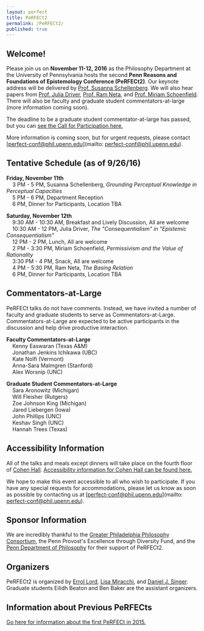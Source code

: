 ```yaml
---
layout: perfect
title: PeRFECt2
permalink: /PeRFECt2/
published: true
---
```

## Welcome!

Please join us on **November 11-12, 2016** as the Philosophy Department at the University of Pennsylvania hosts the second **Penn Reasons and Foundations of Epistemology Conference (PeRFECt2)**. Our keynote address will be delivered by [Prof. Susanna Schellenberg](http://www.susannaschellenberg.org/). We will also hear papers from [Prof. Julia Driver](https://pages.wustl.edu/jdriver), [Prof. Ram Neta](http://philosophy.unc.edu/people/ram-neta/), and [Prof. Miriam Schoenfield](http://www.miriamschoenfield.com/). There will also be faculty and graduate student commentators-at-large (more information coming soon).

The deadline to be a graduate student commentator-at-large has passed, but you can [see the Call for Participation here.](http://philevents.org/event/show/24990)

More information is coming soon, but for urgent requests, please contact [perfect-conf@phil.upenn.edu](mailto: perfect-conf@phil.upenn.edu).

## Tentative Schedule (as of 9/26/16) 
**Friday, November 11th**  
&nbsp;&nbsp;&nbsp;&nbsp;3 PM - 5 PM, Susanna Schellenberg, _Grounding Perceptual Knowledge in Perceptual Capacities_  
&nbsp;&nbsp;&nbsp;&nbsp;5 PM - 6 PM, Department Reception  
&nbsp;&nbsp;&nbsp;&nbsp;6 PM, Dinner for Participants, Location TBA

**Saturday, November 12th**  
&nbsp;&nbsp;&nbsp;&nbsp;9:30 AM - 10:30 AM, Breakfast and Lively Discussion, All are welcome  
&nbsp;&nbsp;&nbsp;&nbsp;10:30 AM - 12 PM, Julia Driver, _The "Consequentialism" in "Epistemic Consequentialism"_  
&nbsp;&nbsp;&nbsp;&nbsp;12 PM - 2 PM, Lunch, All are welcome  
&nbsp;&nbsp;&nbsp;&nbsp;2 PM - 3:30 PM, Miriam Schoenfield, _Permissivism and the Value of Rationality_  
&nbsp;&nbsp;&nbsp;&nbsp;3:30 PM - 4 PM, Snack, All are welcome  
&nbsp;&nbsp;&nbsp;&nbsp;4 PM - 5:30 PM, Ram Neta, _The Basing Relation_  
&nbsp;&nbsp;&nbsp;&nbsp;6 PM, Dinner for Participants, Location TBA  

## Commentators-at-Large
PeRFECt talks do not have comments.  Instead, we have invited a number of faculty and graduate students to serve as Commentators-at-Large.  Commentators-at-Large are expected to be active participants in the discussion and help drive productive interaction.

**Faculty Commentators-at-Large**  
&nbsp;&nbsp;&nbsp;&nbsp;Kenny Easwaran (Texas A&M)  
&nbsp;&nbsp;&nbsp;&nbsp;Jonathan Jenkins Ichikawa (UBC)  
&nbsp;&nbsp;&nbsp;&nbsp;Kate Nolfi (Vermont)  
&nbsp;&nbsp;&nbsp;&nbsp;Anna-Sara Malmgren (Stanford)  
&nbsp;&nbsp;&nbsp;&nbsp;Alex Worsnip (UNC)  

**Graduate Student Commentators-at-Large**  
&nbsp;&nbsp;&nbsp;&nbsp;Sara Aronowitz (Michigan)  
&nbsp;&nbsp;&nbsp;&nbsp;Will Fleisher (Rutgers)  
&nbsp;&nbsp;&nbsp;&nbsp;Zoe Johnson King (Michigan)  
&nbsp;&nbsp;&nbsp;&nbsp;Jared Liebergen (Iowa)  
&nbsp;&nbsp;&nbsp;&nbsp;John Phillips (UNC)  
&nbsp;&nbsp;&nbsp;&nbsp;Keshav Singh (UNC)  
&nbsp;&nbsp;&nbsp;&nbsp;Hannah Trees (Texas)  

## Accessibility Information
All of the talks and meals except dinners will take place on the fourth floor of [Cohen Hall](http://www.facilities.upenn.edu/maps/locations/cohen-hall-claudia).  [Accessibility information for Cohen Hall can be found here.](http://www.facilities.upenn.edu/sites/default/files/pennaccess/PA0310-CohenHall.pdf)

We hope to make this event accessible to all who wish to participate.  If you have any special requests for accommodations, please let us know as soon as possible by contacting us at [perfect-conf@phil.upenn.edu](mailto: perfect-conf@phil.upenn.edu).

## Sponsor Information
We are incredibly thankful to the [Greater Philadelphia Philosophy Consortium](http://www.thegppc.org/), the Penn Provost's Excellence through Diversity Fund, and the [Penn Department of Philosophy](https://philosophy.sas.upenn.edu/) for their support of PeRFECt2.

## Organizers
PeRFECt2 is organized by [Errol Lord](http://www.errol-lord.com/), [Lisa Miracchi](http://miracchi.wix.com/lisamiracchi), and [Daniel J. Singer](http://www.danieljsinger.com/).  Graduate students Eilidh Beaton and Ben Baker are the assistant organizers.

## Information about Previous PeRFECts
[Go here for information about the first PeRFECt in 2015.](http://www.phil.upenn.edu/~singerd/PeRFECt15.html)
